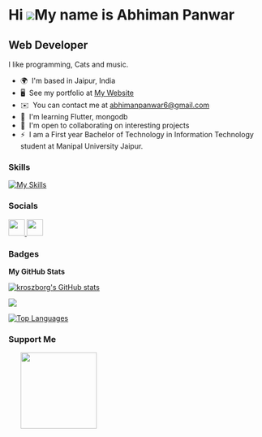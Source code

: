 Hi ![](https://user-images.githubusercontent.com/18350557/176309783-0785949b-9127-417c-8b55-ab5a4333674e.gif)My name is Abhiman Panwar
======================================================================================================================================

Web Developer
-------------

I like programming, Cats and music.

* 🌍  I'm based in Jaipur, India
* 🖥️  See my portfolio at [My Website](http://kroszborg.github.io/Website/#work)
* ✉️  You can contact me at [abhimanpanwar6@gmail.com](mailto:abhimanpanwar6@gmail.com)
* 🧠  I'm learning Flutter, mongodb
* 🤝  I'm open to collaborating on interesting projects
* ⚡  I am a First year Bachelor of Technology in Information Technology student at Manipal University Jaipur.

### Skills


[![My Skills](https://skillicons.dev/icons?i=js,html,css,wasm)](https://skillicons.dev)

### Socials

<p align="left"> <a href="https://www.github.com/kroszborg" target="_blank" rel="noreferrer"> <picture> <source media="(prefers-color-scheme: dark)" srcset="https://raw.githubusercontent.com/danielcranney/readme-generator/main/public/icons/socials/github-dark.svg" /> <source media="(prefers-color-scheme: light)" srcset="https://raw.githubusercontent.com/danielcranney/readme-generator/main/public/icons/socials/github.svg" /> <img src="https://raw.githubusercontent.com/danielcranney/readme-generator/main/public/icons/socials/github.svg" width="32" height="32" /> </picture> </a> <a href="https://www.linkedin.com/in/abhiman-panwar-272aa7228" target="_blank" rel="noreferrer"> <picture> <source media="(prefers-color-scheme: dark)" srcset="https://raw.githubusercontent.com/danielcranney/readme-generator/main/public/icons/socials/linkedin-dark.svg" /> <source media="(prefers-color-scheme: light)" srcset="https://raw.githubusercontent.com/danielcranney/readme-generator/main/public/icons/socials/linkedin.svg" /> <img src="https://raw.githubusercontent.com/danielcranney/readme-generator/main/public/icons/socials/linkedin.svg" width="32" height="32" /> </picture> </a></p>

### Badges

<b>My GitHub Stats</b>

<a href="http://www.github.com/kroszborg"><img src="https://github-readme-stats.vercel.app/api?username=kroszborg&show_icons=true&hide=&count_private=true&title_color=0891b2&text_color=ffffff&icon_color=0891b2&bg_color=1c1917&hide_border=true&show_icons=true" alt="kroszborg's GitHub stats" /></a>

<a href="http://www.github.com/kroszborg"><img src="https://github-readme-streak-stats.herokuapp.com/?user=kroszborg&stroke=ffffff&background=1c1917&ring=0891b2&fire=0891b2&currStreakNum=ffffff&currStreakLabel=0891b2&sideNums=ffffff&sideLabels=ffffff&dates=ffffff&hide_border=true" /></a>

<a href="https://github.com/kroszborg" align="left"><img src="https://github-readme-stats.vercel.app/api/top-langs/?username=kroszborg&langs_count=10&title_color=0891b2&text_color=ffffff&icon_color=0891b2&bg_color=1c1917&hide_border=true&locale=en&custom_title=Top%20%Languages" alt="Top Languages" /></a>

### Support Me

<ul style="list-style-type: none; margin: 0;">

<li style="display: inline-block; margin-right: 0.25rem;"><a href="https://www.buymeacoffee.com/kroszborg"><img src="https://cdn.buymeacoffee.com/buttons/v2/default-yellow.png" width="150"/></a></li>

</ul>
